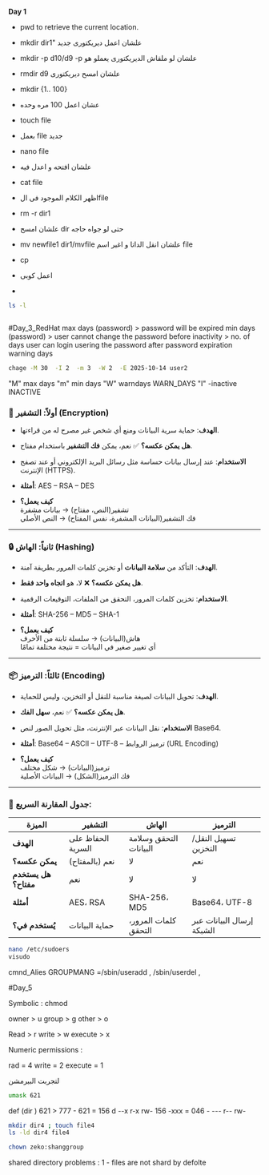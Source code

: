**Day 1**
 -  pwd
to retrieve the current location.

 - mkdir dir1"
علشان اعمل ديريكتورى جديد


- mkdir   -p   d10/d9
-p علشان لو ملقاش الديريكتورى يعملو هو

- rmdir   d9 
علشان امسح ديريكتورى

-  mkdir {1.. 100}
- عشان اعمل 100 مره وحده

- touch  file 
- بعمل file جديد

- nano file 
- علشان افتحه و اعدل فيه

- cat file 
- اظهر الكلام الموجود فى الfile

- rm -r  dir1 
- علشان امسح dir حتى لو جواه حاجه 

- mv     newfile1     dir1/mvfile
علشان انقل الداتا و اغير اسم file

- cp  
- اعمل كوبى


- 

```bash
ls -l
```


```bash

```


#Day_3_RedHat
max days (password)   >  password will be expired
min days (password)   > user cannot change the password before
inactivity   >  no.  of days  user can login usering the password after password expiration warning days

```bash
chage -M 30  -I 2  -m 3  -W 2  -E 2025-10-14 user2
```
"M" max days 
"m" min days
"W"   warndays WARN_DAYS
"I"  -inactive INACTIVE
 
### 🔐 أولاً: التشفير (Encryption)

- **الهدف**: حماية سرية البيانات ومنع أي شخص غير مصرح له من قراءتها.
    
- **هل يمكن عكسه؟** ✅ نعم، يمكن **فك التشفير** باستخدام مفتاح.
    
- **الاستخدام**: عند إرسال بيانات حساسة مثل رسائل البريد الإلكتروني أو عند تصفح الإنترنت (HTTPS).
    
- **أمثلة**: AES – RSA – DES
    
- **كيف يعمل؟**  
    تشفير(النص، مفتاح) → بيانات مشفرة  
    فك التشفير(البيانات المشفرة، نفس المفتاح) → النص الأصلي
    

---

### 🔒 ثانياً: الهاش (Hashing)

- **الهدف**: التأكد من **سلامة البيانات** أو تخزين كلمات المرور بطريقة آمنة.
    
- **هل يمكن عكسه؟** ❌ لا، هو **اتجاه واحد فقط**.
    
- **الاستخدام**: تخزين كلمات المرور، التحقق من الملفات، التوقيعات الرقمية.
    
- **أمثلة**: SHA-256 – MD5 – SHA-1
    
- **كيف يعمل؟**  
    هاش(البيانات) → سلسلة ثابتة من الأحرف  
    أي تغيير صغير في البيانات = نتيجة مختلفة تمامًا
    

---

### 📦 ثالثاً: الترميز (Encoding)

- **الهدف**: تحويل البيانات لصيغة مناسبة للنقل أو التخزين، وليس للحماية.
    
- **هل يمكن عكسه؟** ✅ نعم، **سهل الفك**.
    
- **الاستخدام**: نقل البيانات عبر الإنترنت، مثل تحويل الصور لنص Base64.
    
- **أمثلة**: Base64 – ASCII – UTF-8 – ترميز الروابط (URL Encoding)
    
- **كيف يعمل؟**  
    ترميز(البيانات) → شكل مختلف  
    فك الترميز(الشكل) → البيانات الأصلية
    

---

### 🔁 جدول المقارنة السريع:

|الميزة|**التشفير**|**الهاش**|**الترميز**|
|---|---|---|---|
|**الهدف**|الحفاظ على السرية|التحقق وسلامة البيانات|تسهيل النقل/التخزين|
|**يمكن عكسه؟**|نعم (بالمفتاح)|لا|نعم|
|**هل يستخدم مفتاح؟**|نعم|لا|لا|
|**أمثلة**|AES، RSA|SHA-256، MD5|Base64، UTF-8|
|**يُستخدم في؟**|حماية البيانات|كلمات المرور، التحقق|إرسال البيانات عبر الشبكة|


```bash
nano /etc/sudoers
visudo
```

cmnd_Alies  GROUPMANG =/sbin/useradd  , /sbin/userdel ,  



#Day_5

Symbolic  :
chmod 

owner > u
group > g
other >  o

Read > r
write > w
execute > x


Numeric permissions  :

rad = 4
write = 2
execute = 1




لتجربت البيرمشن

```bash
umask 621
```

def (dir )  621  >  777 - 621  = 156   d --x r-x rw-
156 -xxx = 046   - --- r-- rw-

```bash
mkdir dir4 ; touch file4
ls -ld dir4 file4
```



```bash
chown zeko:shanggroup   
```
shared directory problems :
1 - files are not shard by defolte



